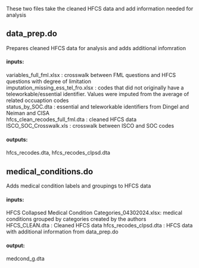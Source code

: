 
These two files take the cleaned HFCS data and add information needed for analysis

## data_prep.do 
Prepares cleaned HFCS data for analysis and adds additional infomration
#### inputs: 
variables_full_fml.xlsx : crosswalk between FML questions and HFCS questions with degree of limitation \
imputation_missing_ess_tel_fro.xlsx  : codes that did not originally have a teleworkable/essential identifier. Values were imputed from the average of related occuaption codes \
status_by_SOC.dta : essential and teleworkable identifiers from Dingel and Neiman and CISA \
hfcs_clean_recodes_full_fml.dta : cleaned HFCS data \
ISCO_SOC_Crosswalk.xls : crosswalk between ISCO and SOC codes
#### outputs: 
hfcs_recodes.dta, hfcs_recodes_clpsd.dta 

## medical_conditions.do 
Adds medical condition labels and groupings to HFCS data 
#### inputs: 
HFCS Collapsed Medical Condition Categories_04302024.xlsx: medical conditions grouped by categories created by the authors \
HFCS_CLEAN.dta : Cleaned HFCS data
hfcs_recodes_clpsd.dta : HFCS data with additional information from data_prep.do
#### output: 
medcond_g.dta
